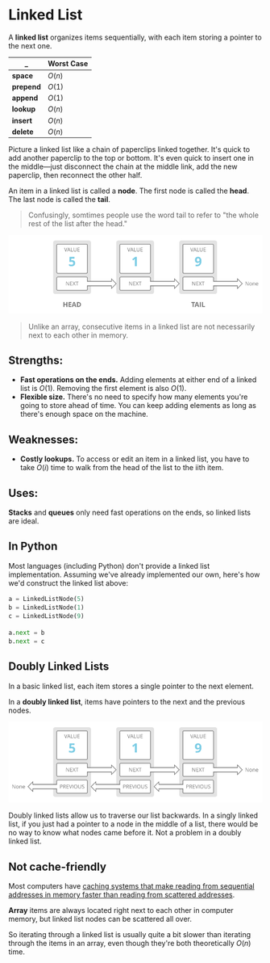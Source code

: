 # Linked List

A **linked list** organizes items sequentially, with each item storing a pointer to the next one.

 _          |**Worst Case**
------------|:-------------
**space**   |$O(n)$
**prepend** |$O(1)$
**append**  |$O(1)$
**lookup**  |$O(n)$
**insert**  |$O(n)$
**delete**  |$O(n)$


Picture a linked list like a chain of paperclips linked together. It's quick to add another paperclip to the top or bottom. It's even quick to insert one in the middle—just disconnect the chain at the middle link, add the new paperclip, then reconnect the other half.

An item in a linked list is called a **node**. The first node is called the **head**. The last node is called the **tail**.

> Confusingly, somtimes people use the word tail to refer to "the whole rest of the list after the head."

![](./static/linked_list__nodes_and_pointers_labeled_head_and_tail.svg)

> Unlike an array, consecutive items in a linked list are not necessarily next to each other in memory.

## Strengths:
* **Fast operations on the ends.** Adding elements at either end of a linked list is $O(1)$. Removing the first element is also $O(1)$.
* **Flexible size.** There's no need to specify how many elements you're going to store ahead of time. You can keep adding elements as long as there's enough space on the machine.

## Weaknesses:
* **Costly lookups.** To access or edit an item in a linked list, you have to take $O(i)$ time to walk from the head of the list to the iith item.

## Uses:
**Stacks** and **queues** only need fast operations on the ends, so linked lists are ideal.

## In Python
Most languages (including Python) don't provide a linked list implementation. Assuming we've already implemented our own, here's how we'd construct the linked list above:

```python
a = LinkedListNode(5)
b = LinkedListNode(1)
c = LinkedListNode(9)

a.next = b
b.next = c
```

## Doubly Linked Lists

In a basic linked list, each item stores a single pointer to the next element.

In a **doubly linked list**, items have pointers to the next and the previous nodes.

![](./static/linked_list__doubly_linked_nodes_and_pointers.svg)

Doubly linked lists allow us to traverse our list backwards. In a singly linked list, if you just had a pointer to a node in the middle of a list, there would be no way to know what nodes came before it. Not a problem in a doubly linked list.

## Not cache-friendly
Most computers have [caching systems that make reading from sequential addresses in memory faster than reading from scattered addresses](https://www.interviewcake.com/article/data-structures-coding-interview#ram).

**Array** items are always located right next to each other in computer memory, but linked list nodes can be scattered all over.

So iterating through a linked list is usually quite a bit slower than iterating through the items in an array, even though they're both theoretically $O(n)$ time.
